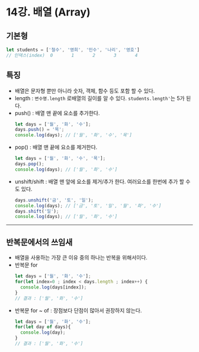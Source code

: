 # 14강. 배열 (Array)
## 기본형
```js
let students = ['철수', '영희', '민수', '나리', '영호']
// 인덱스(index)  0       1       2       3       4
```
## 특징
- 배열은 문자형 뿐만 아니라 숫자, 객체, 함수 등도 포함 할 수 있다.
- length : `변수명.length` 로배열의 길이를 알 수 있다. `students.length'`는 5가 된다.
- push() : 배열 맨 끝에 요소를 추가한다.
  ```js
  let days = ['월', '화', '수'];
  days.push() = '목';
  console.log(days); // ['월', '화', '수', '목']
  ```
- pop() : 배열 맨 끝에 요소를 제거한다.
  ```js
  let days = ['월', '화', '수', '목'];
  days.pop();
  console.log(days); // ['월', '화', '수']
  ```
- unshift/shift : 배열 맨 앞에 요소를 제거/추가 한다. 여러요소를 한번에 추가 할 수 도 있다.
  ```js
  days.unshift('금', '토', '일');
  console.log(days); // ['금', '토', '일', '월', '화', '수']
  days.shift('일');
  console.log(days); // ['월', '화', '수']
  ```
---
## 반복문에서의 쓰임새
- 배열을 사용하는 가장 큰 이유 중의 하나는 반복을 위해서이다.
- 반복문 for
  ```js
  let days = ['월', '화', '수'];
  for(let index=0 ; index < days.length ; index++) {
    console.log(days[index]);
  }
  // 결과 : ['월', '화', '수']
  ```
- 반복문 for ~ of : 장점보다 단점이 많아서 권장하지 않는다.
  ```js
  let days = ['월', '화', '수'];
  for(let day of days){
    console.log(day);
  }
  // 결과 : ['월', '화', '수']
  ```